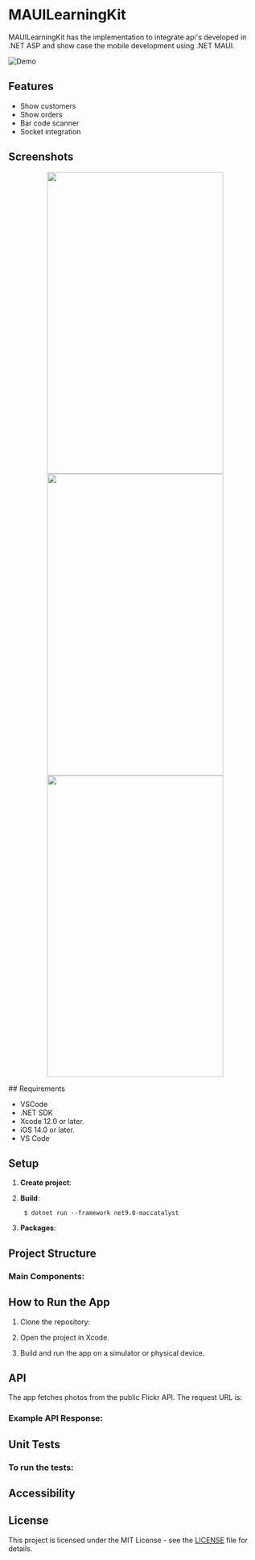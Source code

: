 # MAUILearningKit

MAUILearningKit has the implementation to integrate api's developed in .NET ASP and show case the mobile development using .NET MAUI.

![Demo](demo.gif)


## Features

- Show customers
- Show orders
- Bar code scanner 
- Socket integration

## Screenshots

<p align="center">

<img src="search.png" alt="" width="350" height="600">
<img src="search_results.png" alt="" width="350" height="600">
<img src="details.png" alt="" width="350" height="600">

</p>
## Requirements

- VSCode
- .NET SDK
- Xcode 12.0 or later.
- iOS 14.0 or later.
- VS Code

## Setup

1. **Create project**: 


2. **Build**:

        $ dotnet run --framework net9.0-maccatalyst

3. **Packages**:

## Project Structure

### Main Components:

## How to Run the App

1. Clone the repository:

2. Open the project in Xcode.

3. Build and run the app on a simulator or physical device.


## API

The app fetches photos from the public Flickr API. The request URL is:

### Example API Response:


## Unit Tests


### To run the tests:



## Accessibility

## License

This project is licensed under the MIT License - see the [LICENSE](LICENSE) file for details.